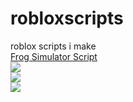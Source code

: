 # robloxscripts
roblox scripts i make<br>
[Frog Simulator Script](https://github.com/luckycdev/robloxscripts/blob/main/Frog%20Simulator%20Script.lua)<br>
![](https://i.imgur.com/vqENh5E.png)<br>
![](https://i.imgur.com/sZj0CUB.png)<br>
![](https://i.imgur.com/7jAkuOC.png)<br>
